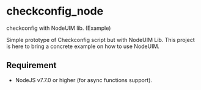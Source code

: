 # checkconfig_node
checkconfig with NodeUIM lib. (Example)

Simple prototype of Checkconfig script but with NodeUIM Lib. This project is here to bring a concrete example on how to use NodeUIM.

## Requirement 

- NodeJS v7.7.0 or higher (for async functions support).
